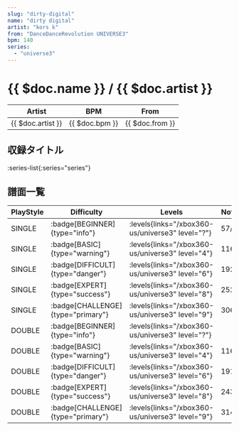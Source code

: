 ```yaml
---
slug: "dirty-digital"
name: "dirty digital"
artist: "kors k"
from: "DanceDanceRevolution UNIVERSE3"
bpm: 140
series:
  - "universe3"
---
```


# {{ $doc.name }} / {{ $doc.artist }}

|Artist|BPM|From|
|------|---|----|
|{{ $doc.artist }}|{{ $doc.bpm }}|{{ $doc.from }}|

## 収録タイトル

:series-list{:series="series"}

## 譜面一覧

|PlayStyle|Difficulty|Levels|Notes|Movie|
|---------|----------|------|-----|-----|
|SINGLE| :badge[BEGINNER]{type="info"}| :levels{links="/xbox360-us/universe3" level="?"}|57/4||
|SINGLE| :badge[BASIC]{type="warning"}| :levels{links="/xbox360-us/universe3" level="4"}|116/4||
|SINGLE| :badge[DIFFICULT]{type="danger"}| :levels{links="/xbox360-us/universe3" level="6"}|192/5||
|SINGLE| :badge[EXPERT]{type="success"}| :levels{links="/xbox360-us/universe3" level="8"}|252/5||
|SINGLE| :badge[CHALLENGE]{type="primary"}| :levels{links="/xbox360-us/universe3" level="9"}|306/2||
|DOUBLE| :badge[BEGINNER]{type="info"}| :levels{links="/xbox360-us/universe3" level="?"}|||
|DOUBLE| :badge[BASIC]{type="warning"}| :levels{links="/xbox360-us/universe3" level="4"}|116/4||
|DOUBLE| :badge[DIFFICULT]{type="danger"}| :levels{links="/xbox360-us/universe3" level="6"}|191/5||
|DOUBLE| :badge[EXPERT]{type="success"}| :levels{links="/xbox360-us/universe3" level="8"}|243/7||
|DOUBLE| :badge[CHALLENGE]{type="primary"}| :levels{links="/xbox360-us/universe3" level="9"}|314/2||
